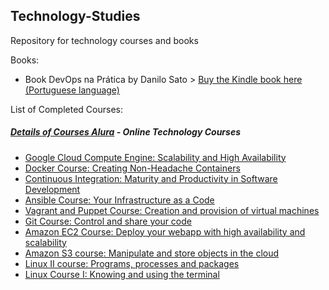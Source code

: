 ## Technology-Studies
Repository for technology courses and books

Books:
  - Book DevOps na Prática by Danilo Sato > [Buy the Kindle book here (Portuguese language)](https://www.amazon.com.br/DevOps-pr%C3%A1tica-software-confi%C3%A1vel-automatizada-ebook/dp/B00VRS7WRS/ref=sr_1_1?s=digital-text&ie=UTF8&qid=1545829621&sr=1-1&keywords=devops)
  
List of Completed Courses:
##### [Details of Courses Alura](https://github.com/hugoledra/Technology-Studies/blob/master/Alura%20Courses/README.md) - Online Technology Courses
  - [Google Cloud Compute Engine: Scalability and High Availability](https://cursos.alura.com.br/course/google-cloud-compute-engine)
  - [Docker Course: Creating Non-Headache Containers](https://cursos.alura.com.br/course/docker-e-docker-compose)
  - [Continuous Integration: Maturity and Productivity in Software Development](https://cursos.alura.com.br/course/integracao-continua-jenkins)
  - [Ansible Course: Your Infrastructure as a Code](https://cursos.alura.com.br/course/infraestrutura-como-codigo-com-ansible)
  - [Vagrant and Puppet Course: Creation and provision of virtual machines](https://cursos.alura.com.br/course/devops-com-vagrant-e-puppet)
  - [Git Course: Control and share your code](https://cursos.alura.com.br/course/git)
  - [Amazon EC2 Course: Deploy your webapp with high availability and scalability](https://cursos.alura.com.br/course/introducao-ao-cloud-do-ec2-no-aws)
  - [Amazon S3 course: Manipulate and store objects in the cloud](https://cursos.alura.com.br/course/aws-s3-manipule-e-armazene-na-nuvem)
  - [Linux II course: Programs, processes and packages](https://cursos.alura.com.br/course/linux-ubuntu-processos)
  - [Linux Course I: Knowing and using the terminal](https://cursos.alura.com.br/course/linux-ubuntu)
